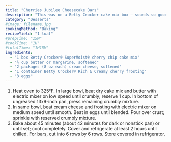 ```yaml
---
title: "Cherries Jubilee Cheesecake Bars"
description: "This was on a Betty Crocker cake mix box – sounds so good – I just haven’t made it yet."
category: "Desserts"
#image: filename.jpg
cookingMethod: "Baking"
recipeYield: "1 loaf"
#prepTime: "15M"
#cookTime: "1H"
#totalTime: "1H15M"
ingredients:
  - "1 box Betty Crocker® SuperMoist® cherry chip cake mix"
  - "½ cup butter or margarine, softened"
  - "2 packages (8 oz each) cream cheese, softened"
  - "1 container Betty Crocker® Rich & Creamy cherry frosting"
  - "3 eggs"
---
```


  1. Heat oven to 325°F. In large bowl, beat dry cake mix and butter with electric mixer on low speed until crumbly; reserve 1 cup. In bottom of ungreased 13x9-inch pan, press remaining crumbly mixture.
  2. In same bowl, beat cream cheese and frosting with electric mixer on medium speed until smooth. Beat in eggs until blended. Pour over crust; sprinkle with reserved crumbly mixture.
  3. Bake about 45 minutes (about 42 minutes for dark or nonstick pan) or until set; cool completely. Cover and refrigerate at least 2 hours until chilled. For bars, cut into 6 rows by 6 rows. Store covered in refrigerator.
